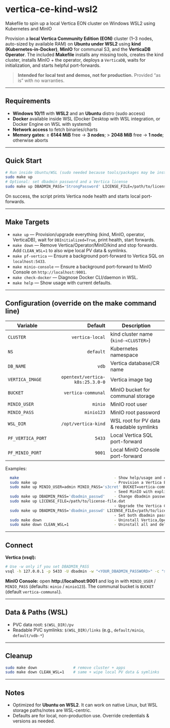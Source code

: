 # vertica-ce-kind-wsl2
Makefile to spin up a local Vertica EON cluster on Windows WSL2 using Kubernetes and MinIO

Provision a **local Vertica Community Edition (EON)** cluster (1–3 nodes, auto-sized by available RAM) on **Ubuntu under WSL2** using **kind (Kubernetes-in-Docker)**, **MinIO** for communal S3, and the **VerticaDB Operator**. The included **Makefile** installs any missing tools, creates the kind cluster, installs MinIO + the operator, deploys a `VerticaDB`, waits for initialization, and starts helpful port-forwards.

> **Intended for local test and demos, not for production.** Provided “as is” with no warranties.

---

## Requirements
- **Windows 10/11** with **WSL2** and an **Ubuntu** distro (sudo access)
- **Docker** available inside WSL (Docker Desktop with WSL integration, or Docker Engine on WSL with systemd)
- **Network access** to fetch binaries/charts
- **Memory gates**: ≥ **6144 MiB** free → **3 nodes**; > **2048 MiB** free → **1 node**; otherwise aborts

---

## Quick Start
```bash
# Run inside Ubuntu/WSL (sudo needed because tools/packages may be installed)
sudo make up
# Optional: set dbadmin password and a Vertica license
sudo make up DBADMIN_PASS='StrongPassword' LICENSE_FILE=/path/to/license.dat
```
On success, the script prints Vertica node health and starts local port-forwards.

---

## Make Targets
- `make up` — Provision/upgrade everything (kind, MinIO, operator, VerticaDB), wait for `DBInitialized=True`, print health, start forwards.
- `make down` — Remove Vertica/Operator/MinIO/kind and stop forwards. Add `CLEAN_WSL=1` to also wipe local PV data & symlinks.
- `make pf-vertica` — Ensure a background port-forward to Vertica SQL on `localhost:5433`.
- `make minio-console` — Ensure a background port-forward to MinIO Console on `http://localhost:9001`.
- `make check-docker` — Diagnose Docker CLI/daemon in WSL.
- `make help` — Show usage with current defaults.

---

## Configuration (override on the make command line)
| Variable | Default | Description |
|---|---:|---|
| `CLUSTER` | `vertica-local` | kind cluster name (`kind-<CLUSTER>`) |
| `NS` | `default` | Kubernetes namespace |
| `DB_NAME` | `vdb` | Vertica database/CR name |
| `VERTICA_IMAGE` | `opentext/vertica-k8s:25.3.0-0` | Vertica image tag |
| `BUCKET` | `vertica-communal` | MinIO bucket for communal storage |
| `MINIO_USER` | `minio` | MinIO root user |
| `MINIO_PASS` | `minio123` | MinIO root password |
| `WSL_DIR` | `/opt/vertica-kind` | WSL root for PV data & readable symlinks |
| `PF_VERTICA_PORT` | `5433` | Local Vertica SQL port-forward |
| `PF_MINIO_PORT` | `9001` | Local MinIO Console port-forward |

Examples:
```bash
  make                                          - Show help/usage and current defaults (default goal).
  sudo make up                                  - Provision a Vertica EON cluster and start background port-forwards
  sudo make up MINIO_USER=admin MINIO_PASS='s3cret' BUCKET=vertica-communal
                                                - Seed MinIO with explicit credentials and bucket
  sudo make up DBADMIN_PASS='dbadmin_passwd'    - Change dbadmin password
  sudo make up LICENSE_FILE=/path/to/license-file.dat
                                                - Upgrade the Vertica Community Edition to a licensed EON cluster
  sudo make up DBADMIN_PASS='dbadmin_passwd' LICENSE_FILE=/path/to/license-file.dat
                                                - Set both dbadmin password and license
  sudo make down                                - Uninstall Vertica,Operator,MinIO and delete kind cluster; stop background port-forwards
  sudo make down CLEAN_WSL=1                    - Uninstall all and delete EON communal data on the WSL host

```

---

## Connect
**Vertica (vsql):**
```bash
# Use -w only if you set DBADMIN_PASS
vsql -h 127.0.0.1 -p 5433 -U dbadmin -w "<YOUR_DBADMIN_PASSWORD>" -c "select version();"
```

**MinIO Console:** open **http://localhost:9001** and log in with `MINIO_USER` / `MINIO_PASS` (defaults: `minio` / `minio123`). The communal bucket is `BUCKET` (default `vertica-communal`).

---

## Data & Paths (WSL)
- PVC data root: `$(WSL_DIR)/pv`
- Readable PVC symlinks: `$(WSL_DIR)/links` (e.g., `default/minio`, `default/vdb-*`)

---

## Cleanup
```bash
sudo make down                # remove cluster + apps
sudo make down CLEAN_WSL=1    # same + wipe local PV data & symlinks
```

---

## Notes
- Optimized for **Ubuntu on WSL2**. It can work on native Linux, but WSL storage paths/notes are WSL-centric.
- Defaults are for local, non-production use. Override credentials & versions as needed.
